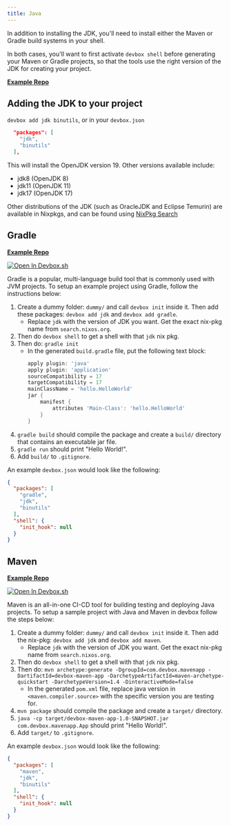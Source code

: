 ```yaml
---
title: Java
---
```


In addition to installing the JDK, you'll need to install either the Maven or Gradle build systems in your shell. 

In both cases, you'll want to first activate `devbox shell` before generating your Maven or Gradle projects, so that the tools use the right version of the JDK for creating your project. 

[**Example Repo**](https://github.com/jetpack-io/devbox-examples/tree/main/development/java)

## Adding the JDK to your project

`devbox add jdk binutils`, or in your `devbox.json`

```json
  "packages": [
    "jdk",
    "binutils"
  ],

```

This will install the OpenJDK version 19. Other versions available include: 

* jdk8 (OpenJDK 8)
* jdk11 (OpenJDK 11)
* jdk17 (OpenJDK 17)

Other distributions of the JDK (such as OracleJDK and Eclipse Temurin) are available in Nixpkgs, and can be found using [NixPkg Search](https://search.nixos.org/packages?channel=22.05&from=0&size=50&sort=relevance&type=packages&query=jdk#)

## Gradle

[**Example Repo**](https://github.com/jetpack-io/devbox-examples/tree/main/development/java/gradle/hello-world)

[![Open In Devbox.sh](https://jetpack.io/img/devbox/open-in-devbox.svg)](https://devbox.sh/github.com/jetpack-io/devbox-examples?folder=development/java/gradle/hello-world)

Gradle is a popular, multi-language build tool that is commonly used with JVM projects. To setup an example project using Gradle, follow the instructions below: 

1. Create a dummy folder: `dummy/` and call `devbox init` inside it. Then add these packages: `devbox add jdk` and `devbox add gradle`.
    - Replace `jdk` with the version of JDK you want. Get the exact nix-pkg name from `search.nixos.org`.
1. Then do `devbox shell` to get a shell with that `jdk` nix pkg.
1. Then do: `gradle init`
    - In the generated `build.gradle` file, put the following text block:
        ```gradle
        apply plugin: 'java'
        apply plugin: 'application'
        sourceCompatibility = 17
        targetCompatibility = 17
        mainClassName = 'hello.HelloWorld'
        jar {
            manifest {
                attributes 'Main-Class': 'hello.HelloWorld'
            }
        }
        ```
1. `gradle build` should compile the package and create a `build/` directory that contains an executable jar file.
1. `gradle run` should print "Hello World!".
1. Add `build/` to `.gitignore`.


An example `devbox.json` would look like the following:
```json
{
  "packages": [
    "gradle",
    "jdk",
    "binutils"
  ],
  "shell": {
    "init_hook": null
  }
}
```

## Maven

[**Example Repo**](https://github.com/jetpack-io/devbox-examples/tree/main/development/java/maven/hello-world)

[![Open In Devbox.sh](https://jetpack.io/img/devbox/open-in-devbox.svg)](https://devbox.sh/github.com/jetpack-io/devbox-examples?folder=development/java/maven/hello-world)

Maven is an all-in-one CI-CD tool for building testing and deploying Java projects. To setup a sample project with Java and Maven in devbox follow the steps below:

1. Create a dummy folder: `dummy/` and call `devbox init` inside it. Then add the nix-pkg: `devbox add jdk` and `devbox add maven`.
    - Replace `jdk` with the version of JDK you want. Get the exact nix-pkg name from `search.nixos.org`.
2. Then do `devbox shell` to get a shell with that `jdk` nix pkg.
3. Then do: `mvn archetype:generate -DgroupId=com.devbox.mavenapp -DartifactId=devbox-maven-app -DarchetypeArtifactId=maven-archetype-quickstart -DarchetypeVersion=1.4 -DinteractiveMode=false`
    - In the generated `pom.xml` file, replace java version in `<maven.compiler.source>` with the specific version you are testing for.
4. `mvn package` should compile the package and create a `target/` directory.
5. `java -cp target/devbox-maven-app-1.0-SNAPSHOT.jar com.devbox.mavenapp.App` should print "Hello World!".
6. Add `target/` to `.gitignore`.

An example `devbox.json` would look like the following:
```json
{
  "packages": [
    "maven",
    "jdk",
    "binutils"
  ],
  "shell": {
    "init_hook": null
  }
}
```